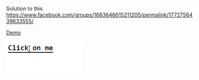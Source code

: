 Solution to this https://www.facebook.com/groups/1683646615211205/permalink/1772756439633555/

[Demo](https://rawgit.com/rofrol/terminal-text-animation/master/index.html)

![](/capture.gif)
